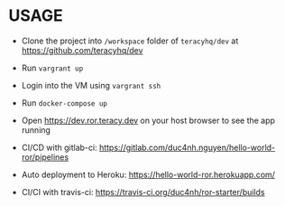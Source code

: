 # USAGE

* Clone the project into `/workspace` folder of `teracyhq/dev` at https://github.com/teracyhq/dev

* Run `vargrant up`

* Login into the VM using `vargrant ssh`

* Run `docker-compose up`

* Open https://dev.ror.teracy.dev on your host browser to see the app running

* CI/CD with gitlab-ci: https://gitlab.com/duc4nh.nguyen/hello-world-ror/pipelines

* Auto deployment to Heroku: https://hello-world-ror.herokuapp.com/

* CI/CI with travis-ci: https://travis-ci.org/duc4nh/ror-starter/builds